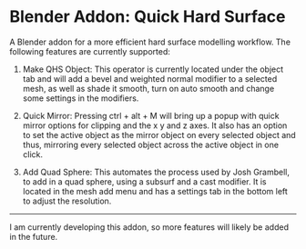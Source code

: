 # Blender Addon: Quick Hard Surface
A Blender addon for a more efficient hard surface modelling workflow.
The following features are currently supported:

1.	Make QHS Object:
This operator is currently located under the object tab and will add a bevel and weighted normal modifier to a selected mesh, as well as shade it smooth, turn on auto smooth and change some settings in the modifiers.

2.	Quick Mirror:
Pressing ctrl + alt + M will bring up a popup with quick mirror options for clipping and the x y and z axes. It also has an option to set the active object as the mirror object on every selected object and thus, mirroring every selected object across the active object in one click.

3.	Add Quad Sphere:
This automates the process used by Josh Grambell, to add in a quad sphere, using a subsurf and a cast modifier. It is located in the mesh add menu and has a settings tab in the bottom left to adjust the resolution.
_______________________________________________________________________________
I am currently developing this addon, so more features will likely be added in the future.

